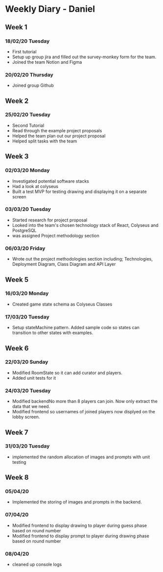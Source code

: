 # Weekly Diary - Daniel
## Week 1
### 18/02/20 Tuesday
- First tutorial
- Setup up group jira and filled out the survey-monkey form for the team. 
- Joined the team Notion and Figma

### 20/02/20 Thursday
- Joined group Github

## Week 2
### 25/02/20 Tuesday
- Second Tutorial
- Read through the example project proposals 
- Helped the team plan out our project proposal 
- Helped split tasks with the team

## Week 3
### 02/03/20 Monday
- Investigated potential software stacks
- Had a look at colyseus
- Built a test MVP for testing drawing and displaying it on a separate screen

### 03/03/20 Tuesday
- Started research for project proposal
- Looked into the team's chosen technology stack of React, Colyseus and PostgreSQL
- was assigned Project methodology section

### 06/03/20 Friday
- Wrote out the project methodologies section including; Technologies, Deployment Diagram, Class Diagram and API Layer

## Week 5
### 16/03/20 Monday
- Created game state schema as Colyseus Classes 
### 17/03/20 Tuesday
- Setup stateMachine pattern. Added sample code so states can transition to other states with examples.

## Week 6
### 22/03/20 Sunday
- Modified RoomState so it can add curator and players. 
- Added unit tests for it

### 24/03/20 Tuesday
- Modified backendNo more than 8 players can join. Now only extract the data that we need.
- Modified frontend so usernames of joined players now displyed on the lobby screen.

## Week 7
### 31/03/20 Tuesday
- implemented the random allocation of images and prompts with unit testing

## Week 8
### 05/04/20
- Implemented the storing of images and prompts in the backend.
### 07/04/20
- Modified frontend to display drawing to player during guess phase based on round number
- Modified frontend to display prompt to player during drawing phase based on round number 
### 08/04/20
- cleaned up console logs


